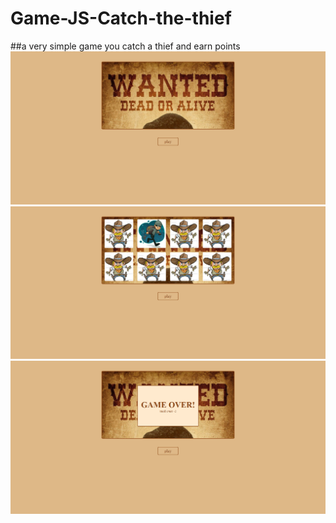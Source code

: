 # Game-JS-Catch-the-thief
##a very simple game you catch a thief and earn points
![enter image description here](https://raw.githubusercontent.com/NataManatu/Game-JS-Catch-the-thief/master/2022-08-16_15-43-23.png)
![enter image description here](https://raw.githubusercontent.com/NataManatu/Game-JS-Catch-the-thief/master/2022-08-16_15-43-40.png)
![enter image description here](https://raw.githubusercontent.com/NataManatu/Game-JS-Catch-the-thief/master/2022-08-16_15-44-00.png)
